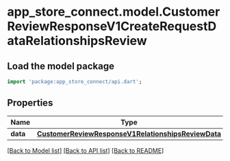 # app_store_connect.model.CustomerReviewResponseV1CreateRequestDataRelationshipsReview

## Load the model package
```dart
import 'package:app_store_connect/api.dart';
```

## Properties
Name | Type | Description | Notes
------------ | ------------- | ------------- | -------------
**data** | [**CustomerReviewResponseV1RelationshipsReviewData**](CustomerReviewResponseV1RelationshipsReviewData.md) |  | 

[[Back to Model list]](../README.md#documentation-for-models) [[Back to API list]](../README.md#documentation-for-api-endpoints) [[Back to README]](../README.md)


